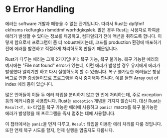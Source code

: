 # 9 Error Handling

에러는 software 개발과 떼놓을 수 없는 관계입니다.
따라서 Rust는 dpfjfmf ekfnsms rkdfurgks rlsmddmf wprhdgkqslek.
많은 경우 Rust는 사용자로 하여금 에러가 발생할 수 있다는 정보를 제공하고,
컴파일되기 전에 액션을 취하도록 합니다. 이렇게 함으로서 프로그램이 좀 더
robust해지는데, 코드를 production 환경에 배포하기 전에 에러를 발견하고 적절하게
처리하도록 만들기 때문입니다.

Rust가 다루는 에러는 크게 2가지입니다: 복구 가능, 복구 불가능.
복구 가능한 에러의 예시에는 "File not found" error가 있는데, 이런 에러가 발생할
경우 유저에게 에러가 발생했다 알리기만 하고 다시 실행하도록 할 수 있습니다.
복구 불가능한 에러들은 항상 버그로 인한 증상들이므로 프로그램을 즉시 중지해야
합니다. 예를 들면 Array out of index 에러 등이 있습니다.

많은 언어들이 이들 두 에러 타입을 분리하지 않고 한 번에 처리하는데, 주로
exception 등의 메커니즘을 사용합니다. Rust는 `exception` 개념을 가지지 않습니다.
대신 Rust는 `Result<T, E>` 타입을 복구 가능한 에러에 사용하고 `panic!` macro를
복구 불가능한 에러가 발생했을 때 프로그램을 즉시 멈추는 데에 사용합니다.

이 챕터에서는 `panic`을 먼저 다루고, `Result` 타입을 이용한 에러 처리를
다룰 것입니다. 또한 언제 복구 시도를 할지, 언제 실행을 멈출지도 다룹니다.
